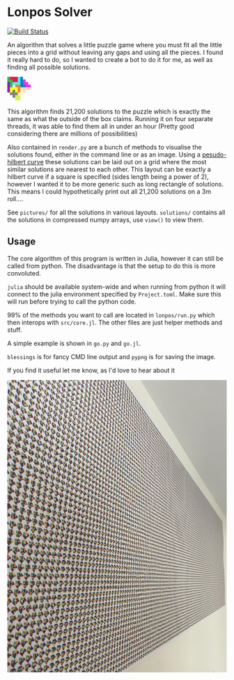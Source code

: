 # Lonpos Solver

[![Build Status](https://github.com/jrzingel/Lonpos.jl/actions/workflows/CI.yml/badge.svg?branch=master)](https://github.com/jrzingel/lonpos/actions/workflows/CI.yml?query=branch%3Amaster)

An algorithm that solves a little puzzle game where you must fit all the little pieces into a grid without
leaving any gaps and using all the pieces. I found it really hard to do, so I wanted to create a bot to do it for me,
as well as finding all possible solutions.

![my favourite solution](pictures/single.png)

This algorithm finds 21,200 solutions to the puzzle which is exactly the same as what the outside of the box claims.
Running it on four separate threads, it was able to find them all in under an hour
(Pretty good considering there are millions of possibilities)

Also contained in `render.py` are a bunch of methods to visualise the solutions found, either in the command line or as an image.
Using a [pesudo-hilbert curve](https://gist.github.com/vobenhen/c4455327589094c277e16641d6f4b7ab) these solutions can be laid
out on a grid where the most similar solutions are nearest to each other. This layout can be exactly a hilbert curve if a square is specified (sides length being a power of 2),
however I wanted it to be more generic such as long rectangle of solutions. This means I could hypothetically print out all 21,200 solutions on a 3m roll.... 

See `pictures/` for all the solutions in various layouts. `solutions/` contains all the solutions in compressed numpy arrays, use `view()` to view them.

## Usage
The core algorithm of this program is written in Julia, however it can still be called from python. The disadvantage is that the setup to do this is more convoluted. 

`julia` should be available system-wide and when running from python it will connect to the julia environment specified by `Project.toml`. Make sure this will run before trying to call the python code.

99% of the methods you want to call are located in `lonpos/run.py` which then interops with `src/core.jl`. The other files are just helper methods and stuff.

A simple example is shown in `go.py` and `go.jl`.

`blessings` is for fancy CMD line output and `pypng` is for saving the image.

If you find it useful let me know, as I'd love to hear about it

![all solutions printed](pictures/printed.jpg)
